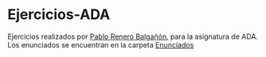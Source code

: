# Ejercicios-ADA
Ejercicios realizados por [Pablo Renero Balgañón](href://github.com/Canario0), para la asignatura de ADA. Los enunciados se encuentran en la carpeta [Enunciados]()


